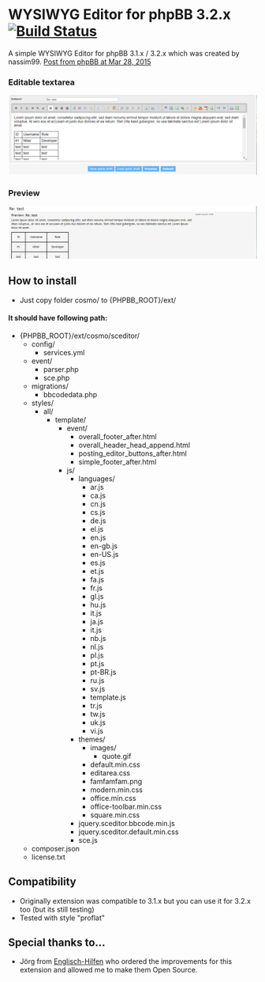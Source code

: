 # WYSIWYG Editor for phpBB 3.2.x [![Build Status](https://travis-ci.org/cYbercOsmOnauT/wysiwygsceditorphpbb.svg?branch=master)](https://travis-ci.org/cYbercOsmOnauT/wysiwygsceditorphpbb)

A simple WYSIWYG Editor for phpBB 3.1.x / 3.2.x which was created by nassim99. [Post from phpBB at Mar 28, 2015](https://www.phpbb.com/community/viewtopic.php?f=501&t=2307121)

### Editable textarea
![Example of editor](docs/example.png)

### Preview
![Example of preview](docs/example2.png)

## How to install
* Just copy folder cosmo/ to {PHPBB_ROOT}/ext/

#### It should have following path:
* {PHPBB_ROOT}/ext/cosmo/sceditor/
	* config/
		* services.yml
	* event/
		* parser.php
		* sce.php
	* migrations/
		* bbcodedata.php
	* styles/
		* all/
			* template/
				* event/
					* overall_footer_after.html
					* overall_header_head_append.html
					* posting_editor_buttons_after.html
					* simple_footer_after.html
				* js/
					* languages/
						* ar.js
						* ca.js
						* cn.js
						* cs.js
						* de.js
						* el.js
						* en.js
						* en-gb.js
						* en-US.js
						* es.js
						* et.js
						* fa.js
						* fr.js
						* gl.js
						* hu.js
						* it.js
						* ja.js
						* it.js
						* nb.js
						* nl.js
						* pl.js
						* pt.js
						* pt-BR.js
						* ru.js
						* sv.js
						* template.js
						* tr.js
						* tw.js
						* uk.js
						* vi.js
					* themes/
						* images/
							* quote.gif
						* default.min.css
						* editarea.css
						* famfamfam.png
						* modern.min.css
						* office.min.css
						* office-toolbar.min.css
						* square.min.css
					* jquery.sceditor.bbcode.min.js
					* jquery.sceditor.default.min.css
					* sce.js
	* composer.json
	* license.txt

## Compatibility ##

* Originally extension was compatible to 3.1.x but you can use it for 3.2.x too (but its still testing)
* Tested with style "proflat"

## Special thanks to...
* Jörg from [Englisch-Hilfen](http://www.englisch-hilfen.de) who ordered the improvements for this extension and allowed me to make them Open Source.

